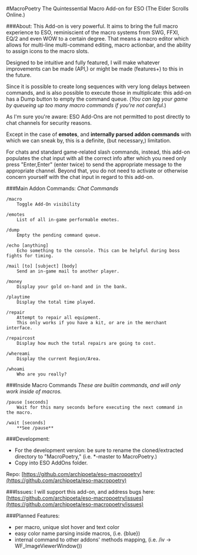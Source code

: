 #MacroPoetry
The Quintessential Macro Add-on for ESO (The Elder Scrolls Online.)

###About:
This Add-on is very powerful.
It aims to bring the full macro experience to ESO, reminiscient of the macro systems from SWG, FFXI, EQ/2 and even WOW to a certain degree.
That means a macro editor which allows for multi-line multi-command editing, macro actionbar, and the ability to assign icons to the macro slots.

Designed to be intuitive and fully featured, I will make whatever improvements can be made (API,) or might be made (features+) to this in the future.

Since it is possible to create long sequences with very long delays between commands, and is also possible to execute those in multiplicate:
this add-on has a Dump button to empty the command queue. (*You can lag your game by queueing up too many macro commands if you're not careful.*)

As I'm sure you're aware: ESO Add-Ons are not permitted to post directly to chat channels for security reasons.

Except in the case of **emotes**, and **internally parsed addon commands** with which we can sneak by, this is a definite, (but necessary,) limitation.

For chats and standard game-related slash commands, instead, this add-on populates the chat input with all the correct info after which you need only
press "Enter,Enter" (enter twice) to send the appropriate message to the appropriate channel.
Beyond that, you do not need to activate or otherwise concern yourself with the chat input in regard to this add-on.

###Main Addon Commands:
*Chat Commands*

    /macro
        Toggle Add-On visibility

    /emotes
        List of all in-game performable emotes.

	/dump
		Empty the pending command queue.

    /echo [anything]
        Echo something to the console. This can be helpful during boss fights for timing.

	/mail [to] [subject] [body]
		Send an in-game mail to another player.

	/money
		Display your gold on-hand and in the bank.

	/playtime
		Display the total time played.

	/repair
		Attempt to repair all equipment.
		This only works if you have a kit, or are in the merchant interface.

	/repaircost
		Display how much the total repairs are going to cost.

	/whereami
		Display the current Region/Area.

	/whoami
		Who are you really?

###Inside Macro Commands
*These are builtin commands, and will only work inside of macros.*

    /pause [seconds]
        Wait for this many seconds before executing the next command in the macro.

    /wait [seconds]
        **See /pause**

###Development:
- For the development version: be sure to rename the cloned/extracted directory to "MacroPoetry," (i.e. *-master to MacroPoetry.)
- Copy into ESO AddOns folder.

Repo: [https://github.com/archipoeta/eso-macropoetry](https://github.com/archipoeta/eso-macropoetry)

###Issues:
I will support this add-on, and address bugs here:
[https://github.com/archipoeta/eso-macropoetry/issues](https://github.com/archipoeta/eso-macropoetry/issues)

###Planned Features:
* per macro, unique slot hover and text color
* easy color name parsing inside macros, (i.e. {blue})
* internal command to other addons' methods mapping, (i.e. /iv -> WF_ImageViewerWindow())